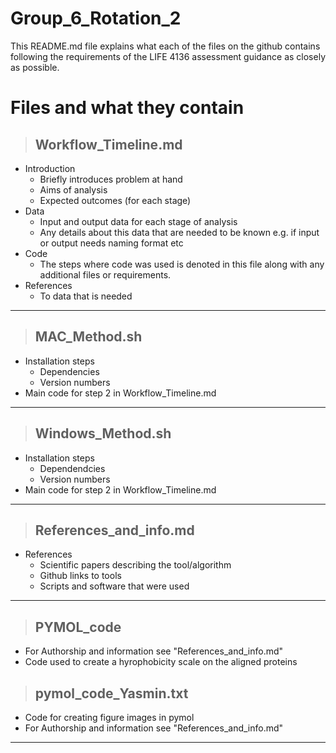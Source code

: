 # Group_6_Rotation_2
This README.md file explains what each of the files on the github contains following the requirements of the LIFE 4136 assessment guidance as closely as possible.
# Files and what they contain
> ## Workflow_Timeline.md
+ Introduction
   + Briefly introduces problem at hand 
   + Aims of analysis
   + Expected outcomes (for each stage)
+ Data
    + Input and output data for each stage of analysis
    + Any details about this data that are needed to be known e.g. if input or output needs naming format etc
+ Code
  + The steps where code was used is denoted in this file along with any additional files or requirements.
+ References
    + To data that is needed
---
> ## MAC_Method.sh
+ Installation steps
  + Dependencies
  + Version numbers
+ Main code for step 2 in Workflow_Timeline.md
---
> ## Windows_Method.sh 
+ Installation steps
    + Dependendcies
    + Version numbers
+ Main code for step 2 in Workflow_Timeline.md
---
> ## References_and_info.md
  + References
      + Scientific papers describing the tool/algorithm
      + Github links to tools
      + Scripts and software that were used
---
> ## PYMOL_code
+ For Authorship and information see "References_and_info.md"
+ Code used to create a hyrophobicity scale on the aligned proteins

> ## pymol_code_Yasmin.txt
+ Code for creating figure images in pymol
+ For Authorship and information see "References_and_info.md"
---